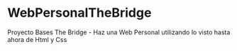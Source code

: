 # WebPersonalTheBridge
Proyecto Bases The Bridge - Haz una Web Personal utilizando lo visto hasta ahora de Html y Css
